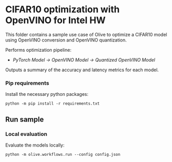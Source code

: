 # CIFAR10 optimization with OpenVINO for Intel HW
This folder contains a sample use case of Olive to optimize a CIFAR10 model using OpenVINO conversion and OpenVINO quantization.

Performs optimization pipeline:
- *PyTorch Model -> OpenVINO Model -> Quantized OpenVINO Model*

Outputs a summary of the accuracy and latency metrics for each model.

### Pip requirements
Install the necessary python packages:
```
python -m pip install -r requirements.txt
```

## Run sample
### Local evaluation
Evaluate the models locally:
```
python -m olive.workflows.run --config config.json
```
